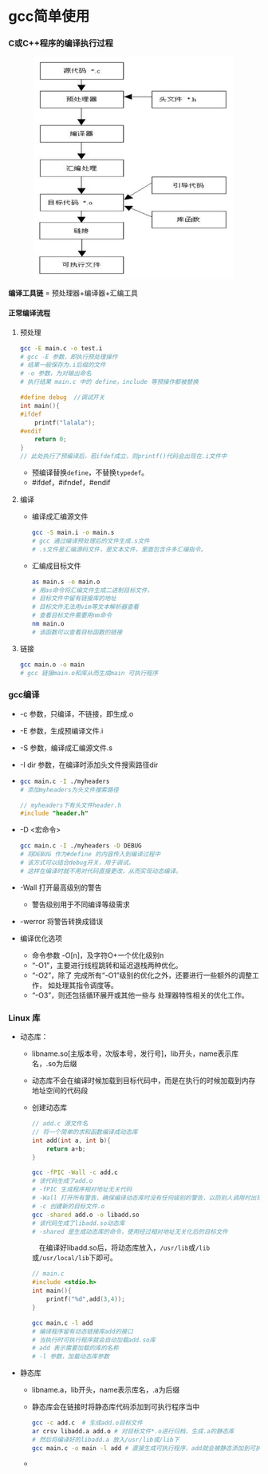 # gcc简单使用

### C或C++程序的编译执行过程

<div align="middle">

<img src="./images/bianyi.png" width=400>

</div>

**编译工具链** = 预处理器+编译器+汇编工具

#### 正常编译流程

1. 预处理

   ```bash
   gcc -E main.c -o test.i
   # gcc -E 参数，即执行预处理操作
   # 结果一般保存为.i后缀的文件
   # -o 参数，为对输出命名
   # 执行结果 main.c 中的 define，include 等预操作都被替换
   ```

   ```c
   #define debug  //调试开关
   int main(){
   #ifdef
       printf("lalala");
   #endif
       return 0;
   }
   // 此处执行了预编译后，若ifdef成立，则printf()代码会出现在.i文件中
   ```

   - 预编译替换```define```，不替换```typedef```。
   - \#ifdef，#ifndef，#endif

2. 编译

   - 编译成汇编源文件

     ```bash
     gcc -S main.i -o main.s
     # gcc 通过编译预处理后的文件生成.s文件
     # .s文件是汇编源码文件，是文本文件，里面包含许多汇编指令。
     ```

     

   - 汇编成目标文件

     ```bash
     as main.s -o main.o
     # 用as命令将汇编文件生成二进制目标文件，
     # 目标文件中留有链接库的地址
     # 目标文件无法用vim等文本解析器查看
     # 查看目标文件需要用nm命令
     nm main.o
     # 该函数可以查看目标函数的链接
     ```

3. 链接

   ```bash
   gcc main.o -o main
   # gcc 链接main.o和库从而生成main 可执行程序
   ```

   

### gcc编译

-  -c 参数，只编译，不链接，即生成.o

- -E 参数，生成预编译文件.i

- -S 参数，编译成汇编源文件.s

- -I dir 参数，在编译时添加头文件搜索路径dir

- ```bash
  gcc main.c -I ./myheaders
  # 添加myheaders为头文件搜索路径
  ```

  ```c
  // myheaders下有头文件header.h
  #include "header.h"
  ```

- -D <宏命令>

  ```bash
  gcc main.c -I ./myheaders -D DEBUG
  # 将DEBUG 作为#define 的内容传入到编译过程中
  # 该方式可以结合debug开关，用于调试。
  # 这样在编译时就不用对代码直接更改，从而实现动态编译。
  ```

  

- -Wall 打开最高级别的警告

  - 警告级别用于不同编译等级需求

- -werror 将警告转换成错误

- 编译优化选项

  - 命令参数 -O[n]，及字符O+一个优化级别n
  - “-O1”，主要进行线程跳转和延迟退栈两种优化。
  - “-O2”，除了 完成所有“-O1”级别的优化之外，还要进行一些额外的调整工作， 如处理其指令调度等。
  - “-O3”，则还包括循环展开或其他一些与 处理器特性相关的优化工作。

### Linux 库

- 动态库：

  - libname.so[主版本号，次版本号，发行号]，lib开头，name表示库名，.so为后缀

  - 动态库不会在编译时候加载到目标代码中，而是在执行的时候加载到内存地址空间的代码段

  - 创建动态库

    ```c
    // add.c 源文件名
    // 将一个简单的求和函数编译成动态库
    int add(int a, int b){
        return a+b;
    }
    ```

    ```bash
    gcc -fPIC -Wall -c add.c 
    # 该代码生成了add.o
    # -fPIC 生成程序相对地址无关代码
    # -Wall 打开所有警告，确保编译动态库时没有任何级别的警告，以防别人调用时出现库内警告
    # -c 创建新的目标文件.o
    gcc -shared add.o -o libadd.so
    # 该代码生成了libadd.so动态库
    # -shared 是生成动态库的命令，使用经过相对地址无关化后的目标文件
    ```

    　在编译好libadd.so后，将动态库放入，```/usr/lib```或```/lib```或```/usr/local/lib```下即可。

    ```c
    // main.c
    #include <stdio.h>
    int main(){
        printf("%d",add(3,4));
    }
    ```

    ```bash
    gcc main.c -l add
    # 编译程序留有动态链接库add的接口
    # 当执行时可执行程序就会自动加载add.so库
    # add 表示需要加载的库的名称
    # -l 参数，加载动态库参数
    ```

    

- 静态库

  - libname.a，lib开头，name表示库名，.a为后缀

  - 静态库会在链接时将静态库代码添加到可执行程序当中

    ```bash
    gcc -c add.c  # 生成add.o目标文件
    ar crsv libadd.a add.o # 对目标文件*.o进行归档，生成.a的静态库
    # 然后将编译好的libadd.a 放入/usr/lib或/lib下
    gcc main.c -o main -l add # 直接生成可执行程序，add就会被静态添加到可执行代码中
    ```

    

  - 



